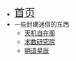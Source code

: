 * [<font size=5>首页</font>](/)
* 一些封建迷信的东西
  * [天机自在阁](/wemedia/天机自在阁/)
  * [术数研究院](/wemedia/术数研究院/)
  * [明语星辰](/wemedia/明语星辰/)